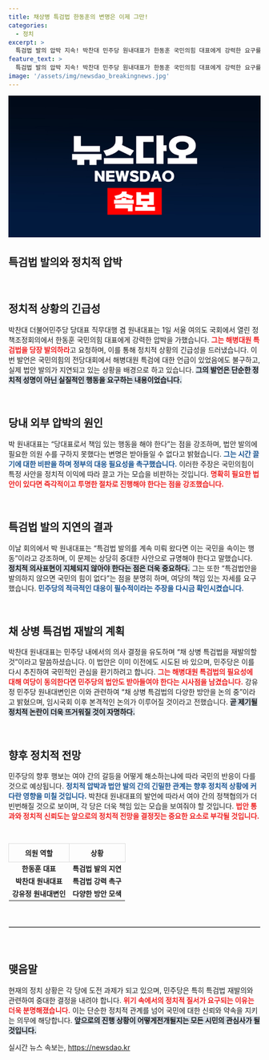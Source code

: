 ```yaml
---
title: 채상병 특검법 한동훈의 변명은 이제 그만!
categories:
  - 정치
excerpt: >
  특검법 발의 압박 지속! 박찬대 민주당 원내대표가 한동훈 국민의힘 대표에게 강력한 요구를 하며 정치적 긴장의 새 국면을 예고했다. 특검법의 향방은?
feature_text: >
  특검법 발의 압박 지속! 박찬대 민주당 원내대표가 한동훈 국민의힘 대표에게 강력한 요구를 하며 정치적 긴장의 새 국면을 예고했다. 특검법의 향방은?
image: '/assets/img/newsdao_breakingnews.jpg'
---
```


<p><img src="/assets/img/newsdao_breakingnews.jpg" alt="ontimetimes 속보" /></p>

<h2 data-ke-size="size26">특검법 발의와 정치적 압박</h2>

<p data-ke-size="size16">&nbsp;</p>

<h2 data-ke-size="size26">정치적 상황의 긴급성</h2>

<p>박찬대 더불어민주당 당대표 직무대행 겸 원내대표는 1일 서울 여의도 국회에서 열린 정책조정회의에서 한동훈 국민의힘 대표에게 강력한 압박을 가했습니다. <b><span style="color: #ee2323;">그는 해병대원 특검법을 당장 발의하라</span></b>고 요청하며, 이를 통해 정치적 상황의 긴급성을 드러냈습니다. 이번 발언은 국민의힘의 전당대회에서 해병대원 특검에 대한 언급이 있었음에도 불구하고, 실제 법안 발의가 지연되고 있는 상황을 배경으로 하고 있습니다. <b><span style="background-color: #21538527;">그의 발언은 단순한 정치적 성명이 아닌 실질적인 행동을 요구하는 내용이었습니다.</span></b> </p>

<p data-ke-size="size16">&nbsp;</p>

<h2 data-ke-size="size26">당내 외부 압박의 원인</h2>

<p>박 원내대표는 “당대표로서 책임 있는 행동을 해야 한다”는 점을 강조하며, 법안 발의에 필요한 의원 수를 구하지 못했다는 변명은 받아들일 수 없다고 밝혔습니다. <b><span style="color: #1a5490;">그는 시간 끌기에 대한 비판을 하며 정부의 대응 필요성을 촉구했습니다.</span></b> 이러한 주장은 국민의힘이 특정 사안을 정치적 이익에 따라 끌고 가는 모습을 비판하는 것입니다. <b><span style="color: #ee2323;">명확히 필요한 법안이 있다면 즉각적이고 투명한 절차로 진행해야 한다는 점을 강조했습니다.</span></b> </p>

<p data-ke-size="size16">&nbsp;</p>

<h2 data-ke-size="size26">특검법 발의 지연의 결과</h2>

<p>이날 회의에서 박 원내대표는 “특검법 발의를 계속 미뤄 왔다면 이는 국민을 속이는 행동”이라고 강조하며, 이 문제는 상당히 중대한 사안으로 규명해야 한다고 말했습니다. <b><span style="background-color: #21538527;">정치적 의사표현이 지체되지 않아야 한다는 점은 더욱 중요하다.</span></b> 그는 또한 “특검법안을 발의하지 않으면 국민의 힘이 없다”는 점을 분명히 하며, 여당의 책임 있는 자세를 요구했습니다. <b><span style="color: #1a5490;">민주당의 적극적인 대응이 필수적이라는 주장을 다시금 확인시켰습니다.</span></b></p>

<p data-ke-size="size16">&nbsp;</p>

<h2 data-ke-size="size26">채 상병 특검법 재발의 계획</h2>

<p>박찬대 원내대표는 민주당 내에서의 의사 결정을 유도하며 “채 상병 특검법을 재발의할 것”이라고 말씀하셨습니다. 이 법안은 이미 이전에도 시도된 바 있으며, 민주당은 이를 다시 추진하여 국민적인 관심을 환기하려고 합니다. <b><span style="color: #ee2323;">그는 해병대원 특검법의 필요성에 대해 여당이 동의한다면 민주당의 법안도 받아들여야 한다는 시사점을 남겼습니다.</span></b> 강유정 민주당 원내대변인은 이와 관련하여 “채 상병 특검법의 다양한 방안을 논의 중”이라고 밝혔으며, 임시국회 이후 본격적인 논의가 이루어질 것이라고 전했습니다. <b><span style="background-color: #21538527;">곧 제기될 정치적 논란이 더욱 뜨거워질 것이 자명하다.</span></b></p>

<p data-ke-size="size16">&nbsp;</p>

<h2 data-ke-size="size26">향후 정치적 전망</h2>

<p>민주당의 향후 행보는 여야 간의 갈등을 어떻게 해소하는냐에 따라 국민의 반응이 다를 것으로 예상됩니다. <b><span style="color: #1a5490;">정치적 압박과 법안 발의 간의 긴밀한 관계는 향후 정치적 상황에 커다란 영향을 미칠 것입니다.</span></b> 박찬대 원내대표의 발언에 따라서 여야 간의 정책협의가 더 빈번해질 것으로 보이며, 각 당은 더욱 책임 있는 모습을 보여줘야 할 것입니다. <b><span style="color: #ee2323;">법안 통과와 정치적 신뢰도는 앞으로의 정치적 전망을 결정짓는 중요한 요소로 부각될 것입니다.</span></b> </p>

<p data-ke-size="size16">&nbsp;</p>

<table style="width: 100%; border-collapse: collapse;">
<tr>
    <th style="border: 1px solid #ddd; padding: 8px;">의원 역할</th>
    <th style="border: 1px solid #ddd; padding: 8px;">상황</th>
</tr>
<tr>
    <td style="text-align: center; height: 17px;"><b>한동훈 대표</b></td>
    <td style="text-align: center; height: 17px;"><b>특검법 발의 지연</b></td>
</tr>
<tr>
    <td style="text-align: center; height: 17px;"><b>박찬대 원내대표</b></td>
    <td style="text-align: center; height: 17px;"><b>특검법 강력 촉구</b></td>
</tr>
<tr>
    <td style="text-align: center; height: 17px;"><b>강유정 원내대변인</b></td>
    <td style="text-align: center; height: 17px;"><b>다양한 방안 모색</b></td>
</tr>
</table>

<p data-ke-size="size16">&nbsp;</p>

<hr style="border: 1px solid #ddd; margin: 20px 0;" />

<p data-ke-size="size16">&nbsp;</p>

<h2 data-ke-size="size26">맺음말</h2>

<p>현재의 정치 상황은 각 당에 도전 과제가 되고 있으며, 민주당은 특히 특검법 재발의와 관련하여 중대한 결정을 내려야 합니다. <b><span style="color: #ee2323;">위기 속에서의 정치적 질서가 요구되는 이유는 더욱 분명해졌습니다.</span></b> 이는 단순한 정치적 관계를 넘어 국민에 대한 신뢰와 약속을 지키는 의무에 해당합니다. <b><span style="background-color: #21538527;">앞으로의 진행 상황이 어떻게전개될지는 모든 시민의 관심사가 될 것입니다.</span></b></p>
실시간 뉴스 속보는, <a href="https://newsdao.kr" rel="dofollow">https://newsdao.kr</a>



